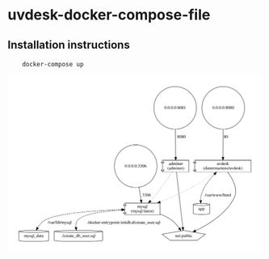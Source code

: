 # uvdesk-docker-compose-file

## Installation instructions

```bash
	docker-compose up
```

![](compose-viz.svg "Architecture Diagram")
